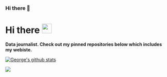 ### Hi there 👋

# Hi there <img src="https://raw.githubusercontent.com/GWilloughby99/GWilloughby99/master/wave.gif" width="30px">

<!--
**GWilloughby99/GWilloughby99** is a ✨ _special_ ✨ repository because its `README.md` (this file) appears on your GitHub profile.
-->

**Data journalist. Check out my pinned repositories below which includes my webiste.**

[![George's github stats](https://github-readme-stats.vercel.app/api?username=GWilloughby99&count_private=true&show_icons=true&theme=radical&hide_rank=false)](https://github.com/GWilloughby99/github-readme-stats)

<img align="center" src="https://github-readme-stats.vercel.app/api/<CARD_TYPE>/?username=<USERNAME>&theme=<THEME_NAME>" />

